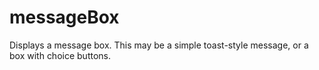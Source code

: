 # messageBox

Displays a message box. This may be a simple toast-style message, or a box with choice buttons.
